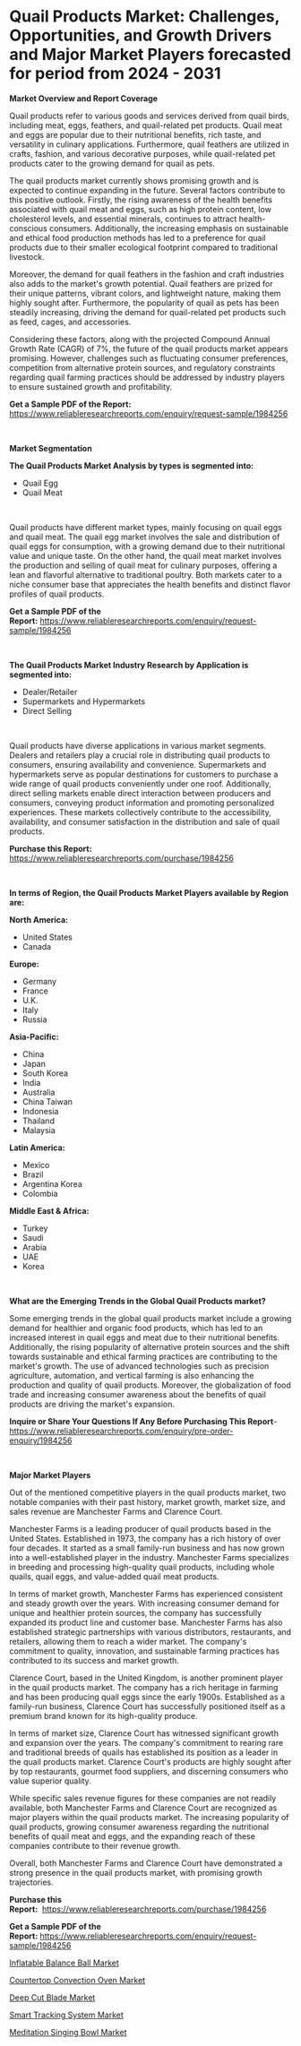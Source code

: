 <p><h1>Quail Products Market: Challenges, Opportunities, and Growth Drivers and Major Market Players forecasted for period from 2024 - 2031</h1></p><p><strong>Market Overview and Report Coverage</strong></p>
<p><p>Quail products refer to various goods and services derived from quail birds, including meat, eggs, feathers, and quail-related pet products. Quail meat and eggs are popular due to their nutritional benefits, rich taste, and versatility in culinary applications. Furthermore, quail feathers are utilized in crafts, fashion, and various decorative purposes, while quail-related pet products cater to the growing demand for quail as pets.</p><p>The quail products market currently shows promising growth and is expected to continue expanding in the future. Several factors contribute to this positive outlook. Firstly, the rising awareness of the health benefits associated with quail meat and eggs, such as high protein content, low cholesterol levels, and essential minerals, continues to attract health-conscious consumers. Additionally, the increasing emphasis on sustainable and ethical food production methods has led to a preference for quail products due to their smaller ecological footprint compared to traditional livestock.</p><p>Moreover, the demand for quail feathers in the fashion and craft industries also adds to the market's growth potential. Quail feathers are prized for their unique patterns, vibrant colors, and lightweight nature, making them highly sought after. Furthermore, the popularity of quail as pets has been steadily increasing, driving the demand for quail-related pet products such as feed, cages, and accessories.</p><p>Considering these factors, along with the projected Compound Annual Growth Rate (CAGR) of 7%, the future of the quail products market appears promising. However, challenges such as fluctuating consumer preferences, competition from alternative protein sources, and regulatory constraints regarding quail farming practices should be addressed by industry players to ensure sustained growth and profitability.</p></p>
<p><strong>Get a Sample PDF of the Report:</strong> <a href="https://www.reliableresearchreports.com/enquiry/request-sample/1984256">https://www.reliableresearchreports.com/enquiry/request-sample/1984256</a></p>
<p>&nbsp;</p>
<p><strong>Market Segmentation</strong></p>
<p><strong>The Quail Products Market Analysis by types is segmented into:</strong></p>
<p><ul><li>Quail Egg</li><li>Quail Meat</li></ul></p>
<p>&nbsp;</p>
<p><p>Quail products have different market types, mainly focusing on quail eggs and quail meat. The quail egg market involves the sale and distribution of quail eggs for consumption, with a growing demand due to their nutritional value and unique taste. On the other hand, the quail meat market involves the production and selling of quail meat for culinary purposes, offering a lean and flavorful alternative to traditional poultry. Both markets cater to a niche consumer base that appreciates the health benefits and distinct flavor profiles of quail products.</p></p>
<p><strong>Get a Sample PDF of the Report:</strong>&nbsp;<a href="https://www.reliableresearchreports.com/enquiry/request-sample/1984256">https://www.reliableresearchreports.com/enquiry/request-sample/1984256</a></p>
<p>&nbsp;</p>
<p><strong>The Quail Products Market Industry Research by Application is segmented into:</strong></p>
<p><ul><li>Dealer/Retailer</li><li>Supermarkets and Hypermarkets</li><li>Direct Selling</li></ul></p>
<p>&nbsp;</p>
<p><p>Quail products have diverse applications in various market segments. Dealers and retailers play a crucial role in distributing quail products to consumers, ensuring availability and convenience. Supermarkets and hypermarkets serve as popular destinations for customers to purchase a wide range of quail products conveniently under one roof. Additionally, direct selling markets enable direct interaction between producers and consumers, conveying product information and promoting personalized experiences. These markets collectively contribute to the accessibility, availability, and consumer satisfaction in the distribution and sale of quail products.</p></p>
<p><strong>Purchase this Report:</strong>&nbsp; <a href="https://www.reliableresearchreports.com/purchase/1984256">https://www.reliableresearchreports.com/purchase/1984256</a></p>
<p>&nbsp;</p>
<p><strong>In terms of Region, the Quail Products Market Players available by Region are:</strong></p>
<p>
    <p> <strong> North America: </strong>
        <ul>
            <li>United States</li>
            <li>Canada</li>
        </ul>
        </p> 
    <p> <strong> Europe: </strong>
        <ul>
            <li>Germany</li>
            <li>France</li>
            <li>U.K.</li>
            <li>Italy</li>
            <li>Russia</li>
        </ul>
        </p> 
    <p> <strong> Asia-Pacific: </strong>
        <ul>
            <li>China</li>
            <li>Japan</li>
            <li>South Korea</li>
            <li>India</li>
            <li>Australia</li>
            <li>China Taiwan</li>
            <li>Indonesia</li>
            <li>Thailand</li>
            <li>Malaysia</li>
        </ul>
        </p> 
    <p> <strong> Latin America: </strong>
        <ul>
            <li>Mexico</li>
            <li>Brazil</li>
            <li>Argentina Korea</li>
            <li>Colombia</li>
        </ul>
        </p> 
    <p> <strong> Middle East & Africa: </strong>
        <ul>
            <li>Turkey</li>
            <li>Saudi</li>
            <li>Arabia</li>
            <li>UAE</li>
            <li>Korea</li>
        </ul>
    </p>
    </p>
<p>&nbsp;</p>
<p><strong>What are the Emerging Trends in the Global Quail Products market?</strong></p>
<p><p>Some emerging trends in the global quail products market include a growing demand for healthier and organic food products, which has led to an increased interest in quail eggs and meat due to their nutritional benefits. Additionally, the rising popularity of alternative protein sources and the shift towards sustainable and ethical farming practices are contributing to the market's growth. The use of advanced technologies such as precision agriculture, automation, and vertical farming is also enhancing the production and quality of quail products. Moreover, the globalization of food trade and increasing consumer awareness about the benefits of quail products are driving the market's expansion.</p></p>
<p><strong>Inquire or Share Your Questions If Any Before Purchasing This Report</strong>- <a href="https://www.reliableresearchreports.com/enquiry/pre-order-enquiry/1984256">https://www.reliableresearchreports.com/enquiry/pre-order-enquiry/1984256</a></p>
<p>&nbsp;</p>
<p><strong>Major Market Players</strong></p>
<p><p>Out of the mentioned competitive players in the quail products market, two notable companies with their past history, market growth, market size, and sales revenue are Manchester Farms and Clarence Court.</p><p>Manchester Farms is a leading producer of quail products based in the United States. Established in 1973, the company has a rich history of over four decades. It started as a small family-run business and has now grown into a well-established player in the industry. Manchester Farms specializes in breeding and processing high-quality quail products, including whole quails, quail eggs, and value-added quail meat products.</p><p>In terms of market growth, Manchester Farms has experienced consistent and steady growth over the years. With increasing consumer demand for unique and healthier protein sources, the company has successfully expanded its product line and customer base. Manchester Farms has also established strategic partnerships with various distributors, restaurants, and retailers, allowing them to reach a wider market. The company's commitment to quality, innovation, and sustainable farming practices has contributed to its success and market growth.</p><p>Clarence Court, based in the United Kingdom, is another prominent player in the quail products market. The company has a rich heritage in farming and has been producing quail eggs since the early 1900s. Established as a family-run business, Clarence Court has successfully positioned itself as a premium brand known for its high-quality produce.</p><p>In terms of market size, Clarence Court has witnessed significant growth and expansion over the years. The company's commitment to rearing rare and traditional breeds of quails has established its position as a leader in the quail products market. Clarence Court's products are highly sought after by top restaurants, gourmet food suppliers, and discerning consumers who value superior quality.</p><p>While specific sales revenue figures for these companies are not readily available, both Manchester Farms and Clarence Court are recognized as major players within the quail products market. The increasing popularity of quail products, growing consumer awareness regarding the nutritional benefits of quail meat and eggs, and the expanding reach of these companies contribute to their revenue growth.</p><p>Overall, both Manchester Farms and Clarence Court have demonstrated a strong presence in the quail products market, with promising growth trajectories.</p></p>
<p><strong>Purchase this Report:</strong>&nbsp;&nbsp;<a href="https://www.reliableresearchreports.com/purchase/1984256">https://www.reliableresearchreports.com/purchase/1984256</a></p>
<p></p>
<p><strong>Get a Sample PDF of the Report:</strong>&nbsp;<a href="https://www.reliableresearchreports.com/enquiry/request-sample/1984256">https://www.reliableresearchreports.com/enquiry/request-sample/1984256</a></p>
<p><p><a href="https://github.com/jhcraigie/Market-Research-Report-List-1/blob/main/inflatable-balance-ball-market.md">Inflatable Balance Ball Market</a></p><p><a href="https://github.com/RichRobinson5/Market-Research-Report-List-3/blob/main/countertop-convection-oven-market.md">Countertop Convection Oven Market</a></p><p><a href="https://github.com/Triciasol/Market-Research-Report-List-1/blob/main/deep-cut-blade-market.md">Deep Cut Blade Market</a></p><p><a href="https://github.com/JameTravis/Market-Research-Report-List-3/blob/main/smart-tracking-system-market.md">Smart Tracking System Market</a></p><p><a href="https://github.com/chartsaturn/Market-Research-Report-List-1/blob/main/meditation-singing-bowl-market.md">Meditation Singing Bowl Market</a></p></p>